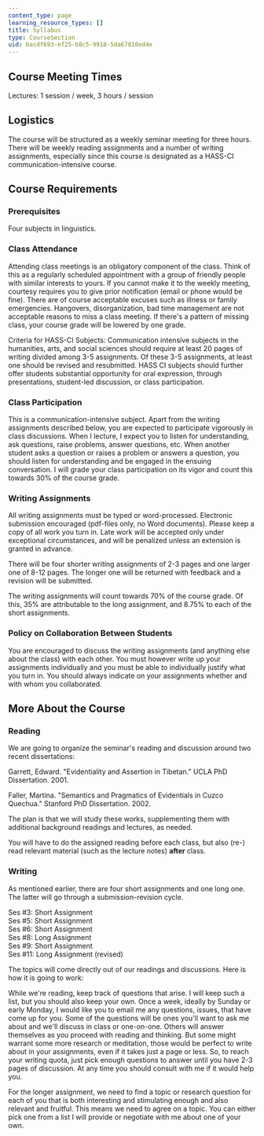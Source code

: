 ```yaml
---
content_type: page
learning_resource_types: []
title: Syllabus
type: CourseSection
uid: bacdf693-ef25-b8c5-9918-5da67810ed4e
---
```


Course Meeting Times
--------------------

Lectures: 1 session / week, 3 hours / session

Logistics
---------

The course will be structured as a weekly seminar meeting for three hours. There will be weekly reading assignments and a number of writing assignments, especially since this course is designated as a HASS-CI communication-intensive course.

Course Requirements
-------------------

### Prerequisites

Four subjects in linguistics.

### Class Attendance

Attending class meetings is an obligatory component of the class. Think of this as a regularly scheduled appointment with a group of friendly people with similar interests to yours. If you cannot make it to the weekly meeting, courtesy requires you to give prior notification (email or phone would be fine). There are of course acceptable excuses such as illness or family emergencies. Hangovers, disorganization, bad time management are not acceptable reasons to miss a class meeting. If there's a pattern of missing class, your course grade will be lowered by one grade.

Criteria for HASS-CI Subjects: Communication intensive subjects in the humanities, arts, and social sciences should require at least 20 pages of writing divided among 3-5 assignments. Of these 3-5 assignments, at least one should be revised and resubmitted. HASS CI subjects should further offer students substantial opportunity for oral expression, through presentations, student-led discussion, or class participation.

### Class Participation

This is a communication-intensive subject. Apart from the writing assignments described below, you are expected to participate vigorously in class discussions. When I lecture, I expect you to listen for understanding, ask questions, raise problems, answer questions, etc. When another student asks a question or raises a problem or answers a question, you should listen for understanding and be engaged in the ensuing conversation. I will grade your class participation on its vigor and count this towards 30% of the course grade.

### Writing Assignments

All writing assignments must be typed or word-processed. Electronic submission encouraged (pdf-files only, no Word documents). Please keep a copy of all work you turn in. Late work will be accepted only under exceptional circumstances, and will be penalized unless an extension is granted in advance.

There will be four shorter writing assignments of 2-3 pages and one larger one of 8-12 pages. The longer one will be returned with feedback and a revision will be submitted.

The writing assignments will count towards 70% of the course grade. Of this, 35% are attributable to the long assignment, and 8.75% to each of the short assignments.

### Policy on Collaboration Between Students

You are encouraged to discuss the writing assignments (and anything else about the class) with each other. You must however write up your assignments individually and you must be able to individually justify what you turn in. You should always indicate on your assignments whether and with whom you collaborated.

More About the Course
---------------------

### Reading

We are going to organize the seminar's reading and discussion around two recent dissertations:

Garrett, Edward. "Evidentiality and Assertion in Tibetan." UCLA PhD Dissertation. 2001.

Faller, Martina. "Semantics and Pragmatics of Evidentials in Cuzco Quechua." Stanford PhD Dissertation. 2002.

The plan is that we will study these works, supplementing them with additional background readings and lectures, as needed.

You will have to do the assigned reading before each class, but also (re-) read relevant material (such as the lecture notes) **after** class.

### Writing

As mentioned earlier, there are four short assignments and one long one. The latter will go through a submission-revision cycle.

Ses #3: Short Assignment  
Ses #5: Short Assignment  
Ses #6: Short Assignment  
Ses #8: Long Assignment  
Ses #9: Short Assignment  
Ses #11: Long Assignment (revised)

The topics will come directly out of our readings and discussions. Here is how it is going to work:

While we're reading, keep track of questions that arise. I will keep such a list, but you should also keep your own. Once a week, ideally by Sunday or early Monday, I would like you to email me any questions, issues, that have come up for you. Some of the questions will be ones you'll want to ask me about and we'll discuss in class or one-on-one. Others will answer themselves as you proceed with reading and thinking. But some might warrant some more research or meditation, those would be perfect to write about in your assignments, even if it takes just a page or less. So, to reach your writing quota, just pick enough questions to answer until you have 2-3 pages of discussion. At any time you should consult with me if it would help you.

For the longer assignment, we need to find a topic or research question for each of you that is both interesting and stimulating enough and also relevant and fruitful. This means we need to agree on a topic. You can either pick one from a list I will provide or negotiate with me about one of your own.